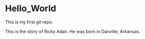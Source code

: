 # Hello_World
This is my first git repo.

This is the story of Ricky Adair. He was born in Danville, Arkansas.   
